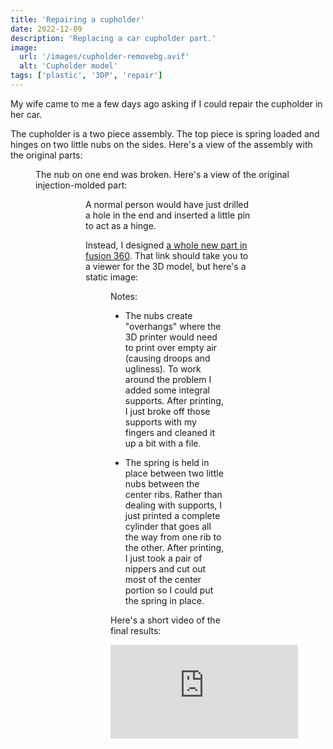 ```yaml
---
title: 'Repairing a cupholder'
date: 2022-12-09
description: 'Replacing a car cupholder part.'
image:
  url: '/images/cupholder-removebg.avif'
  alt: 'Cupholder model'
tags: ['plastic', '3DP', 'repair']
---
```


<script>
  import Figure from "$lib/components/Figure.svelte";
  
  // images
  import Assembly from "./cupholder-assembly.jpeg";
  import Original from "./cupholder-original.jpeg";
  import Broken from "./cupholder-broken.jpeg";
  import Model from "./cupholder.png";
</script>

My wife came to me a few days ago asking if I could repair the cupholder in her
car.

The cupholder is a two piece assembly. The top piece is spring loaded and hinges
on two little nubs on the sides. Here's a view of the assembly with the original
parts:

<Figure
  src={Assembly}
  caption="Original cupholder assembly (precariously perched)"
/>

The nub on one end was broken. Here's a view of
the original injection-molded part:

<Figure
  src={Original}
  caption="Original cupholder part (broken nub on left))"
/>

<Figure
  src={Broken}
  caption="View of broken end"
/>

A normal person would have just drilled a hole in the end and inserted a little
pin to act as a hinge.

Instead, I designed [a whole new part in fusion 360](https://a360.co/3VNdqAe).
That link should take you to a viewer for the 3D model, but here's a static
image:

<Figure
  src={Model}
  caption="View of broken end"
/>

<!-- <figure>
  <img src="/assets/cupholder.png" alt="cupholder model" />
  <figcaption>3D model of replacement part</figcaption>
</figure> -->

Notes:

- The nubs create "overhangs" where the 3D printer would need to print over
  empty air (causing droops and ugliness). To work around the problem I added
  some integral supports. After printing, I just broke off those supports with
  my fingers and cleaned it up a bit with a file.

- The spring is held in place between two little nubs between the center ribs.
  Rather than dealing with supports, I just printed a complete cylinder that
  goes all the way from one rib to the other. After printing, I just took a pair
  of nippers and cut out most of the center portion so I could put the spring in
  place.

Here's a short video of the final results:

<div class="yt-container">
  <iframe
    class="yt-embedded"
    src="https://www.youtube.com/embed/rH7g6PRv0-0"
    title="YouTube video player"
    frameborder="0"
    allow="accelerometer; autoplay; clipboard-write; encrypted-media; gyroscope; picture-in-picture"
    allowfullscreen
  ></iframe>
</div>
